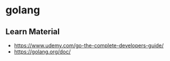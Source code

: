 golang
===

Learn Material
--- 

- https://www.udemy.com/go-the-complete-developers-guide/
- https://golang.org/doc/ 
